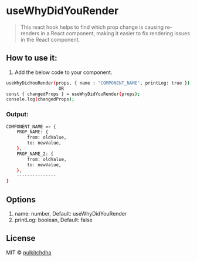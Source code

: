 # useWhyDidYouRender
> This react hook helps to find which prop change is causing re-renders in a React component, making it easier to fix rendering issues in the React component.

## How to use it:

1. Add the below code to your component.

```sh
useWhyDidYouRender(props, { name : "COMPONENT_NAME", printLog: true });
                    OR
const { changedProps } = useWhyDidYouRender(props);
console.log(changedProps);
```
### Output:
```sh
COMPONENT_NAME => {
    PROP_NAME: {
        from: oldValue,
        to: newValue,
    },
    PROP_NAME_2: {
        from: oldValue,
        to: newValue,
    },
    ---------------
}
```

## Options

1) name: number, Default: useWhyDidYouRender
2) printLog: boolean, Default: false

## License

MIT © [pulkitchdha]()
